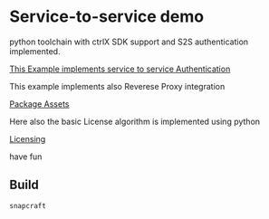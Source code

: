 # Service-to-service demo 

python toolchain with ctrlX SDK support and S2S authentication implemented.

[This Example implements service to service Authentication](https://boschrexroth.github.io/ctrlx-automation-sdk/s2sauth.html)

This example implements also Reverese Proxy integration

[Package Assets](https://boschrexroth.github.io/ctrlx-automation-sdk/package-assets.html)

Here also the basic License algorithm is implemented using python

[Licensing]([https://boschrexroth.github.io/ctrlx-automation-sdk/s2sauth.html](https://boschrexroth.github.io/ctrlx-automation-sdk/licensing.html)https://boschrexroth.github.io/ctrlx-automation-sdk/licensing.html)

have fun

## Build
```snapcraft```

